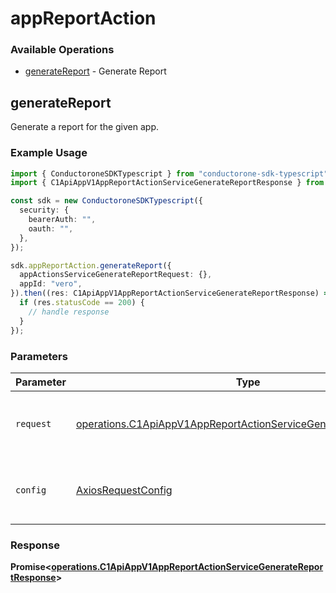 # appReportAction

### Available Operations

* [generateReport](#generatereport) - Generate Report

## generateReport

Generate a report for the given app.

### Example Usage

```typescript
import { ConductoroneSDKTypescript } from "conductorone-sdk-typescript";
import { C1ApiAppV1AppReportActionServiceGenerateReportResponse } from "conductorone-sdk-typescript/dist/sdk/models/operations";

const sdk = new ConductoroneSDKTypescript({
  security: {
    bearerAuth: "",
    oauth: "",
  },
});

sdk.appReportAction.generateReport({
  appActionsServiceGenerateReportRequest: {},
  appId: "vero",
}).then((res: C1ApiAppV1AppReportActionServiceGenerateReportResponse) => {
  if (res.statusCode == 200) {
    // handle response
  }
});
```

### Parameters

| Parameter                                                                                                                                            | Type                                                                                                                                                 | Required                                                                                                                                             | Description                                                                                                                                          |
| ---------------------------------------------------------------------------------------------------------------------------------------------------- | ---------------------------------------------------------------------------------------------------------------------------------------------------- | ---------------------------------------------------------------------------------------------------------------------------------------------------- | ---------------------------------------------------------------------------------------------------------------------------------------------------- |
| `request`                                                                                                                                            | [operations.C1ApiAppV1AppReportActionServiceGenerateReportRequest](../../models/operations/c1apiappv1appreportactionservicegeneratereportrequest.md) | :heavy_check_mark:                                                                                                                                   | The request object to use for the request.                                                                                                           |
| `config`                                                                                                                                             | [AxiosRequestConfig](https://axios-http.com/docs/req_config)                                                                                         | :heavy_minus_sign:                                                                                                                                   | Available config options for making requests.                                                                                                        |


### Response

**Promise<[operations.C1ApiAppV1AppReportActionServiceGenerateReportResponse](../../models/operations/c1apiappv1appreportactionservicegeneratereportresponse.md)>**

